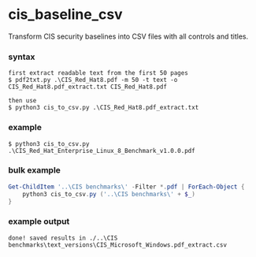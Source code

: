 # cis_baseline_csv
Transform CIS security baselines into CSV files with all controls and titles.


### syntax

```
first extract readable text from the first 50 pages
$ pdf2txt.py .\CIS_Red_Hat8.pdf -m 50 -t text -o CIS_Red_Hat8.pdf_extract.txt CIS_Red_Hat8.pdf

then use
$ python3 cis_to_csv.py .\CIS_Red_Hat8.pdf_extract.txt
```


### example

```
$ python3 cis_to_csv.py .\CIS_Red_Hat_Enterprise_Linux_8_Benchmark_v1.0.0.pdf
```


### bulk example

```powershell
Get-ChildItem '..\CIS benchmarks\' -Filter *.pdf | ForEach-Object {
    python3 cis_to_csv.py ('..\CIS benchmarks\' + $_)
}
```


### example output
```
done! saved results in ./..\CIS benchmarks\text_versions\CIS_Microsoft_Windows.pdf_extract.csv
```
